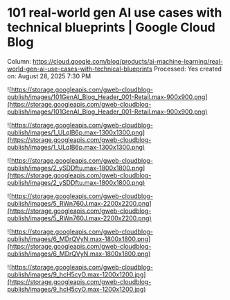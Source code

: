 # 101 real-world gen AI use cases with technical blueprints | Google Cloud Blog

Column: https://cloud.google.com/blog/products/ai-machine-learning/real-world-gen-ai-use-cases-with-technical-blueprints
Processed: Yes
created on: August 28, 2025 7:30 PM

![https://storage.googleapis.com/gweb-cloudblog-publish/images/101GenAI_Blog_Header_001-Retail.max-900x900.png](https://storage.googleapis.com/gweb-cloudblog-publish/images/101GenAI_Blog_Header_001-Retail.max-900x900.png)

![https://storage.googleapis.com/gweb-cloudblog-publish/images/1_ULqlB6p.max-1300x1300.png](https://storage.googleapis.com/gweb-cloudblog-publish/images/1_ULqlB6p.max-1300x1300.png)

![https://storage.googleapis.com/gweb-cloudblog-publish/images/2_ySDDftu.max-1800x1800.png](https://storage.googleapis.com/gweb-cloudblog-publish/images/2_ySDDftu.max-1800x1800.png)

![https://storage.googleapis.com/gweb-cloudblog-publish/images/5_RWn760J.max-2200x2200.png](https://storage.googleapis.com/gweb-cloudblog-publish/images/5_RWn760J.max-2200x2200.png)

![https://storage.googleapis.com/gweb-cloudblog-publish/images/6_MDrQVyN.max-1800x1800.png](https://storage.googleapis.com/gweb-cloudblog-publish/images/6_MDrQVyN.max-1800x1800.png)

![https://storage.googleapis.com/gweb-cloudblog-publish/images/9_hcH5cyO.max-1200x1200.jpg](https://storage.googleapis.com/gweb-cloudblog-publish/images/9_hcH5cyO.max-1200x1200.jpg)